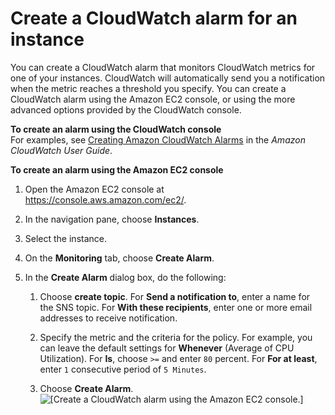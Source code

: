 # Create a CloudWatch alarm for an instance<a name="using-cloudwatch-createalarm"></a>

You can create a CloudWatch alarm that monitors CloudWatch metrics for one of your instances\. CloudWatch will automatically send you a notification when the metric reaches a threshold you specify\. You can create a CloudWatch alarm using the Amazon EC2 console, or using the more advanced options provided by the CloudWatch console\.

**To create an alarm using the CloudWatch console**  
For examples, see [Creating Amazon CloudWatch Alarms](https://docs.aws.amazon.com/AmazonCloudWatch/latest/monitoring/AlarmThatSendsEmail.html) in the *Amazon CloudWatch User Guide*\.

**To create an alarm using the Amazon EC2 console**

1. Open the Amazon EC2 console at [https://console\.aws\.amazon\.com/ec2/](https://console.aws.amazon.com/ec2/)\.

1. In the navigation pane, choose **Instances**\.

1. Select the instance\.

1. On the **Monitoring** tab, choose **Create Alarm**\.

1. In the **Create Alarm** dialog box, do the following:

   1. Choose **create topic**\. For **Send a notification to**, enter a name for the SNS topic\. For **With these recipients**, enter one or more email addresses to receive notification\.

   1. Specify the metric and the criteria for the policy\. For example, you can leave the default settings for **Whenever** \(Average of CPU Utilization\)\. For **Is**, choose `>=` and enter `80` percent\. For **For at least**, enter `1` consecutive period of `5 Minutes`\.

   1. Choose **Create Alarm**\.  
![\[Create a CloudWatch alarm using the Amazon EC2 console.\]](http://docs.aws.amazon.com/AWSEC2/latest/WindowsGuide/images/monitoring_create_alarm.png)